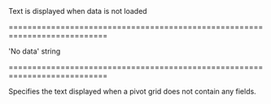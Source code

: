 <!--**
/*-------------------------------------------
    Auto-generated file. Do not modify.
-------------------------------------------

**-->
<!--d-->Text is displayed when data is not loaded<!--/d-->
===========================================================================
<!--default-->'No data'<!--/default-->
<!--type-->string<!--/type-->
===========================================================================

<!--shortDescription-->
Specifies the text displayed when a pivot grid does not contain any fields.
<!--/shortDescription-->

<!--fullDescription-->

<!--/fullDescription-->